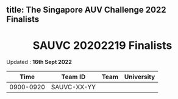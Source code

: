 title: The Singapore AUV Challenge 2022 Finalists
---

<center><h1> SAUVC 20202219 Finalists </h1></center>

Updated : **16th Sept 2022**

|    Time   | Team ID     | Team            | University                                               |
|-----------|-------------|-----------------|----------------------------------------------------------|
| 0900-0920 | SAUVC-XX-YY |                 |                                                          |
